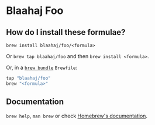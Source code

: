 # Blaahaj Foo

## How do I install these formulae?

`brew install blaahaj/foo/<formula>`

Or `brew tap blaahaj/foo` and then `brew install <formula>`.

Or, in a [`brew bundle`](https://github.com/Homebrew/homebrew-bundle) `Brewfile`:

```ruby
tap "blaahaj/foo"
brew "<formula>"
```

## Documentation

`brew help`, `man brew` or check [Homebrew's documentation](https://docs.brew.sh).
